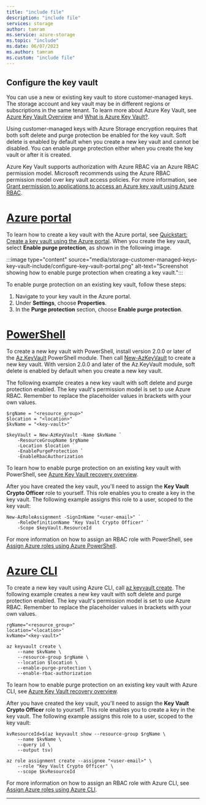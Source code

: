 ```yaml
---
title: "include file"
description: "include file"
services: storage
author: tamram
ms.service: azure-storage
ms.topic: "include"
ms.date: 06/07/2023
ms.author: tamram
ms.custom: "include file"
---
```


## Configure the key vault

You can use a new or existing key vault to store customer-managed keys. The storage account and key vault may be in different regions or subscriptions in the same tenant. To learn more about Azure Key Vault, see [Azure Key Vault Overview](../articles/key-vault/general/overview.md) and [What is Azure Key Vault?](../articles/key-vault/general/basic-concepts.md).

Using customer-managed keys with Azure Storage encryption requires that both soft delete and purge protection be enabled for the key vault. Soft delete is enabled by default when you create a new key vault and cannot be disabled. You can enable purge protection either when you create the key vault or after it is created.

Azure Key Vault supports authorization with Azure RBAC via an Azure RBAC permission model. Microsoft recommends using the Azure RBAC permission model over key vault access policies. For more information, see [Grant permission to applications to access an Azure key vault using Azure RBAC](../articles/key-vault/general/rbac-guide.md).

# [Azure portal](#tab/azure-portal)

To learn how to create a key vault with the Azure portal, see [Quickstart: Create a key vault using the Azure portal](../articles/key-vault/general/quick-create-portal.md). When you create the key vault, select **Enable purge protection**, as shown in the following image.

:::image type="content" source="media/storage-customer-managed-keys-key-vault-include/configure-key-vault-portal.png" alt-text="Screenshot showing how to enable purge protection when creating a key vault.":::

To enable purge protection on an existing key vault, follow these steps:

1. Navigate to your key vault in the Azure portal.
1. Under **Settings**, choose **Properties**.
1. In the **Purge protection** section, choose **Enable purge protection**.

# [PowerShell](#tab/azure-powershell)

To create a new key vault with PowerShell, install version 2.0.0 or later of the [Az.KeyVault](https://www.powershellgallery.com/packages/Az.KeyVault/2.0.0) PowerShell module. Then call [New-AzKeyVault](/powershell/module/az.keyvault/new-azkeyvault) to create a new key vault. With version 2.0.0 and later of the Az.KeyVault module, soft delete is enabled by default when you create a new key vault.

The following example creates a new key vault with soft delete and purge protection enabled. The key vault's permission model is set to use Azure RBAC. Remember to replace the placeholder values in brackets with your own values.

```azurepowershell
$rgName = "<resource_group>"
$location = "<location>"
$kvName = "<key-vault>"

$keyVault = New-AzKeyVault -Name $kvName `
    -ResourceGroupName $rgName `
    -Location $location `
    -EnablePurgeProtection `
    -EnableRbacAuthorization
```

To learn how to enable purge protection on an existing key vault with PowerShell, see [Azure Key Vault recovery overview](../articles/key-vault/general/key-vault-recovery.md?tabs=azure-powershell).

After you have created the key vault, you'll need to assign the **Key Vault Crypto Officer** role to yourself. This role enables you to create a key in the key vault. The following example assigns this role to a user, scoped to the key vault:

```azurepowershell
New-AzRoleAssignment -SignInName "<user-email>" `
    -RoleDefinitionName "Key Vault Crypto Officer" `
    -Scope $keyVault.ResourceId
```

For more information on how to assign an RBAC role with PowerShell, see [Assign Azure roles using Azure PowerShell](../articles/role-based-access-control/role-assignments-powershell.md).

# [Azure CLI](#tab/azure-cli)

To create a new key vault using Azure CLI, call [az keyvault create](/cli/azure/keyvault#az-keyvault-create). The following example creates a new key vault with soft delete and purge protection enabled. The key vault's permission model is set to use Azure RBAC. Remember to replace the placeholder values in brackets with your own values.

```azurecli
rgName="<resource_group>"
location="<location>"
kvName="<key-vault>"

az keyvault create \
    --name $kvName \
    --resource-group $rgName \
    --location $location \
    --enable-purge-protection \
    --enable-rbac-authorization
```

To learn how to enable purge protection on an existing key vault with Azure CLI, see [Azure Key Vault recovery overview](../articles/key-vault/general/key-vault-recovery.md?tabs=azure-cli).

After you have created the key vault, you'll need to assign the **Key Vault Crypto Officer** role to yourself. This role enables you to create a key in the key vault. The following example assigns this role to a user, scoped to the key vault:

```azurecli
kvResourceId=$(az keyvault show --resource-group $rgName \
    --name $kvName \
    --query id \
    --output tsv)

az role assignment create --assignee "<user-email>" \
    --role "Key Vault Crypto Officer" \
    --scope $kvResourceId
```

For more information on how to assign an RBAC role with Azure CLI, see [Assign Azure roles using Azure CLI](../articles/role-based-access-control/role-assignments-cli.md).

---
